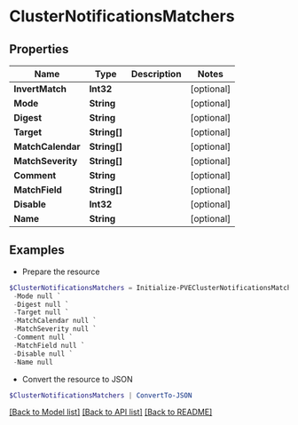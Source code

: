 # ClusterNotificationsMatchers
## Properties

Name | Type | Description | Notes
------------ | ------------- | ------------- | -------------
**InvertMatch** | **Int32** |  | [optional] 
**Mode** | **String** |  | [optional] 
**Digest** | **String** |  | [optional] 
**Target** | **String[]** |  | [optional] 
**MatchCalendar** | **String[]** |  | [optional] 
**MatchSeverity** | **String[]** |  | [optional] 
**Comment** | **String** |  | [optional] 
**MatchField** | **String[]** |  | [optional] 
**Disable** | **Int32** |  | [optional] 
**Name** | **String** |  | [optional] 

## Examples

- Prepare the resource
```powershell
$ClusterNotificationsMatchers = Initialize-PVEClusterNotificationsMatchers  -InvertMatch null `
 -Mode null `
 -Digest null `
 -Target null `
 -MatchCalendar null `
 -MatchSeverity null `
 -Comment null `
 -MatchField null `
 -Disable null `
 -Name null
```

- Convert the resource to JSON
```powershell
$ClusterNotificationsMatchers | ConvertTo-JSON
```

[[Back to Model list]](../README.md#documentation-for-models) [[Back to API list]](../README.md#documentation-for-api-endpoints) [[Back to README]](../README.md)

